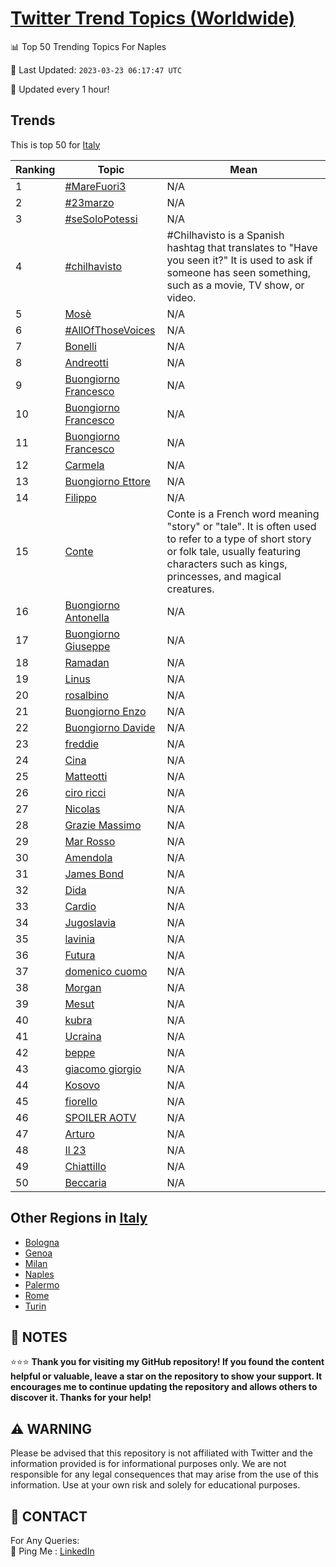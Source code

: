 [Twitter Trend Topics (Worldwide)](https://github.com/ErcinDedeoglu/Twitter-Trend-Topics)
==========


📊 Top 50 Trending Topics For Naples

📆 Last Updated: `2023-03-23 06:17:47 UTC`

🔧 Updated every 1 hour!


## Trends

This is top 50 for [Italy](</Italy>)

| Ranking | Topic | Mean |
| ------- | ------------ | ------------ |
| 1 | [#MareFuori3](http://twitter.com/search?q=%23MareFuori3) | N/A |
| 2 | [#23marzo](http://twitter.com/search?q=%2323marzo) | N/A |
| 3 | [#seSoloPotessi](http://twitter.com/search?q=%23seSoloPotessi) | N/A |
| 4 | [#chilhavisto](http://twitter.com/search?q=%23chilhavisto) | #Chilhavisto is a Spanish hashtag that translates to "Have you seen it?" It is used to ask if someone has seen something, such as a movie, TV show, or video. |
| 5 | [Mosè](http://twitter.com/search?q=Mos%c3%a8) | N/A |
| 6 | [#AllOfThoseVoices](http://twitter.com/search?q=%23AllOfThoseVoices) | N/A |
| 7 | [Bonelli](http://twitter.com/search?q=Bonelli) | N/A |
| 8 | [Andreotti](http://twitter.com/search?q=Andreotti) | N/A |
| 9 | [Buongiorno Francesco](http://twitter.com/search?q=Buongiorno+Francesco) | N/A |
| 10 | [Buongiorno Francesco](http://twitter.com/search?q=Buongiorno+Francesco) | N/A |
| 11 | [Buongiorno Francesco](http://twitter.com/search?q=Buongiorno+Francesco) | N/A |
| 12 | [Carmela](http://twitter.com/search?q=Carmela) | N/A |
| 13 | [Buongiorno Ettore](http://twitter.com/search?q=Buongiorno+Ettore) | N/A |
| 14 | [Filippo](http://twitter.com/search?q=Filippo) | N/A |
| 15 | [Conte](http://twitter.com/search?q=Conte) | Conte is a French word meaning "story" or "tale". It is often used to refer to a type of short story or folk tale, usually featuring characters such as kings, princesses, and magical creatures. |
| 16 | [Buongiorno Antonella](http://twitter.com/search?q=Buongiorno+Antonella) | N/A |
| 17 | [Buongiorno Giuseppe](http://twitter.com/search?q=Buongiorno+Giuseppe) | N/A |
| 18 | [Ramadan](http://twitter.com/search?q=Ramadan) | N/A |
| 19 | [Linus](http://twitter.com/search?q=Linus) | N/A |
| 20 | [rosalbino](http://twitter.com/search?q=rosalbino) | N/A |
| 21 | [Buongiorno Enzo](http://twitter.com/search?q=Buongiorno+Enzo) | N/A |
| 22 | [Buongiorno Davide](http://twitter.com/search?q=Buongiorno+Davide) | N/A |
| 23 | [freddie](http://twitter.com/search?q=freddie) | N/A |
| 24 | [Cina](http://twitter.com/search?q=Cina) | N/A |
| 25 | [Matteotti](http://twitter.com/search?q=Matteotti) | N/A |
| 26 | [ciro ricci](http://twitter.com/search?q=ciro+ricci) | N/A |
| 27 | [Nicolas](http://twitter.com/search?q=Nicolas) | N/A |
| 28 | [Grazie Massimo](http://twitter.com/search?q=Grazie+Massimo) | N/A |
| 29 | [Mar Rosso](http://twitter.com/search?q=Mar+Rosso) | N/A |
| 30 | [Amendola](http://twitter.com/search?q=Amendola) | N/A |
| 31 | [James Bond](http://twitter.com/search?q=James+Bond) | N/A |
| 32 | [Dida](http://twitter.com/search?q=Dida) | N/A |
| 33 | [Cardio](http://twitter.com/search?q=Cardio) | N/A |
| 34 | [Jugoslavia](http://twitter.com/search?q=Jugoslavia) | N/A |
| 35 | [lavinia](http://twitter.com/search?q=lavinia) | N/A |
| 36 | [Futura](http://twitter.com/search?q=Futura) | N/A |
| 37 | [domenico cuomo](http://twitter.com/search?q=domenico+cuomo) | N/A |
| 38 | [Morgan](http://twitter.com/search?q=Morgan) | N/A |
| 39 | [Mesut](http://twitter.com/search?q=Mesut) | N/A |
| 40 | [kubra](http://twitter.com/search?q=kubra) | N/A |
| 41 | [Ucraina](http://twitter.com/search?q=Ucraina) | N/A |
| 42 | [beppe](http://twitter.com/search?q=beppe) | N/A |
| 43 | [giacomo giorgio](http://twitter.com/search?q=giacomo+giorgio) | N/A |
| 44 | [Kosovo](http://twitter.com/search?q=Kosovo) | N/A |
| 45 | [fiorello](http://twitter.com/search?q=fiorello) | N/A |
| 46 | [SPOILER AOTV](http://twitter.com/search?q=SPOILER+AOTV) | N/A |
| 47 | [Arturo](http://twitter.com/search?q=Arturo) | N/A |
| 48 | [Il 23](http://twitter.com/search?q=Il+23) | N/A |
| 49 | [Chiattillo](http://twitter.com/search?q=Chiattillo) | N/A |
| 50 | [Beccaria](http://twitter.com/search?q=Beccaria) | N/A |



## Other Regions in [Italy](</Italy>)

* [Bologna](</Italy/Bologna.md>)
* [Genoa](</Italy/Genoa.md>)
* [Milan](</Italy/Milan.md>)
* [Naples](</Italy/Naples.md>)
* [Palermo](</Italy/Palermo.md>)
* [Rome](</Italy/Rome.md>)
* [Turin](</Italy/Turin.md>)



## 📝 NOTES

⭐⭐⭐ **Thank you for visiting my GitHub repository! If you found the content helpful or valuable, leave a star on the repository to show your support. It encourages me to continue updating the repository and allows others to discover it. Thanks for your help!**


## ⚠️ WARNING

Please be advised that this repository is not affiliated with Twitter and the information provided is for informational purposes only. We are not responsible for any legal consequences that may arise from the use of this information. Use at your own risk and solely for educational purposes.


## 📨 CONTACT

 For Any Queries:  
            🏓 Ping Me : [LinkedIn](https://www.linkedin.com/in/ercindedeoglu/)
